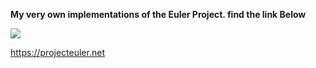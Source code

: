 **My very own implementations of the Euler Project. find the link Below**

![](https://i.kym-cdn.com/entries/icons/mobile/000/028/021/work.jpg)

https://projecteuler.net
